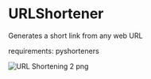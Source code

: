 # URLShortener

Generates a short link from any web URL

requirements: pyshorteners

![URL Shortening 2 png](https://github.com/user-attachments/assets/74f253f7-8702-4b42-9c35-0a7f14f2af35)

